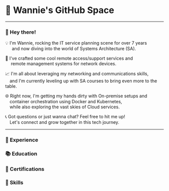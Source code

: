 # 👻 Wannie's GitHub Space
***
### 👋 Hey there!  
💡 I'm Wannie, rocking the IT service planning scene for over 7 years   
&emsp;&ensp;and now diving into the world of Systems Architecture (SA).   

🚀 I've crafted some cool remote access/support services and   
&emsp;&nbsp;remote management systems for network devices.   

📈 I'm all about leveraging my networking and communications skills,   
&emsp;and I'm currently leveling up with SA courses to bring even more to the table.   

🌐 Right now, I'm getting my hands dirty with On-premise setups and   
&emsp;container orchestration using Docker and Kubernetes,   
&emsp;while also exploring the vast skies of Cloud services.   

📞 Got questions or just wanna chat? Feel free to hit me up!   
&emsp;Let's connect and grow together in this tech journey.
***

### 👣 Experience

### 📚 Education

### 📃 Certifications

### 💪 Skills
